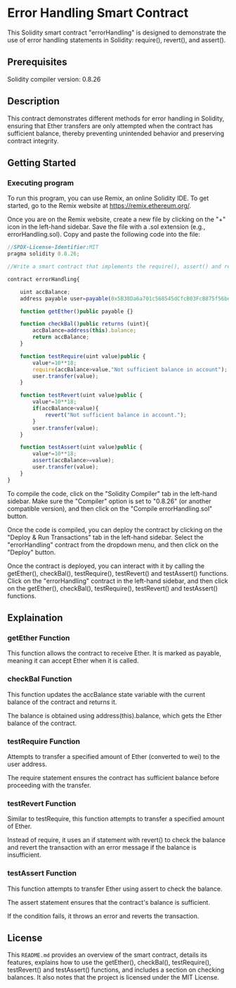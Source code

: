 # Error Handling Smart Contract

This Solidity smart contract "errorHandling" is designed to demonstrate the use of error handling statements in Solidity: require(), revert(), and assert().

## Prerequisites

Solidity compiler version: 0.8.26

## Description

This contract demonstrates different methods for error handling in Solidity, ensuring that Ether transfers are only attempted when the contract has sufficient balance, thereby preventing unintended behavior and preserving contract integrity.

## Getting Started

### Executing program

To run this program, you can use Remix, an online Solidity IDE. To get started, go to the Remix website at https://remix.ethereum.org/.

Once you are on the Remix website, create a new file by clicking on the "+" icon in the left-hand sidebar. Save the file with a .sol extension (e.g., errorHandling.sol). Copy and paste the following code into the file:

```javascript
//SPDX-License-Identifier:MIT
pragma solidity 0.8.26;

//Write a smart contract that implements the require(), assert() and revert() statements.

contract errorHandling{

    uint accBalance;
    address payable user=payable(0x5B38Da6a701c568545dCfcB03FcB875f56beddC4);

    function getEther()public payable {}

    function checkBal()public returns (uint){
        accBalance=address(this).balance;
        return accBalance;
    }

    function testRequire(uint value)public {
        value*=10**18;
        require(accBalance>value,"Not sufficient balance in account");
        user.transfer(value);
    }

    function testRevert(uint value)public {
        value*=10**18;
        if(accBalance<value){
            revert("Not sufficient balance in account.");
        }
        user.transfer(value);
    }

    function testAssert(uint value)public {
        value*=10**18;
        assert(accBalance>=value);
        user.transfer(value);
    }
}
```

To compile the code, click on the "Solidity Compiler" tab in the left-hand sidebar. Make sure the "Compiler" option is set to "0.8.26" (or another compatible version), and then click on the "Compile errorHandling.sol" button.

Once the code is compiled, you can deploy the contract by clicking on the "Deploy & Run Transactions" tab in the left-hand sidebar. Select the "errorHandling" contract from the dropdown menu, and then click on the "Deploy" button.

Once the contract is deployed, you can interact with it by calling the getEther(), checkBal(), testRequire(), testRevert() and testAssert() functions. Click on the "errorHandling" contract in the left-hand sidebar, and then click on the getEther(), checkBal(), testRequire(), testRevert() and testAssert() functions.

## Explaination

### getEther Function

This function allows the contract to receive Ether. It is marked as payable, meaning it can accept Ether when it is called.

### checkBal Function

This function updates the accBalance state variable with the current balance of the contract and returns it.

The balance is obtained using address(this).balance, which gets the Ether balance of the contract.

### testRequire Function

Attempts to transfer a specified amount of Ether (converted to wei) to the user address. 

The require statement ensures the contract has sufficient balance before proceeding with the transfer.

### testRevert Function

Similar to testRequire, this function attempts to transfer a specified amount of Ether.

Instead of require, it uses an if statement with revert() to check the balance and revert the transaction with an error message if the balance is insufficient.

### testAssert Function

This function attempts to transfer Ether using assert to check the balance.

The assert statement ensures that the contract's balance is sufficient. 

If the condition fails, it throws an error and reverts the transaction.

## License

This `README.md` provides an overview of the smart contract, details its features, explains how to use the getEther(), checkBal(), testRequire(), testRevert() and testAssert() functions, and includes a section on checking balances. It also notes that the project is licensed under the MIT License.

